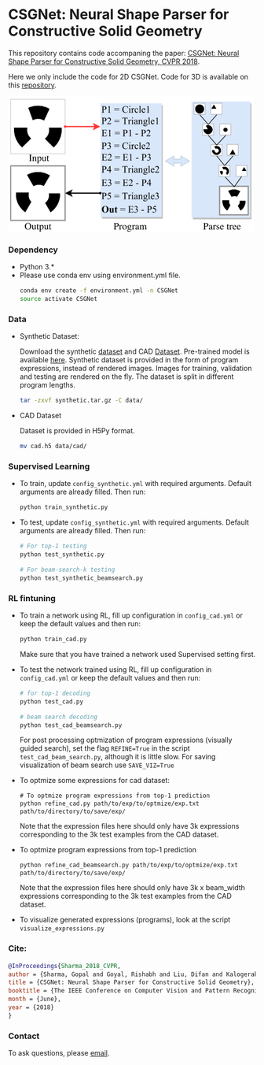 # CSGNet: Neural Shape Parser for Constructive Solid Geometry
This repository contains code accompaning the paper: [CSGNet: Neural Shape Parser for Constructive Solid Geometry, CVPR 2018](https://arxiv.org/abs/1712.08290).

Here we only include the code for 2D CSGNet. Code for 3D is available on this [repository](https://github.com/Hippogriff/3DCSGNet).

![](docs/image.png)
### Dependency
- Python 3.*
- Please use conda env using environment.yml file.
  ```bash
  conda env create -f environment.yml -n CSGNet
  source activate CSGNet
  ```

### Data
- Synthetic Dataset:

    Download the synthetic [dataset](https://www.dropbox.com/s/ud3oe7twjc8l4x3/synthetic.tar.gz?dl=0) and CAD [Dataset](https://www.dropbox.com/s/d6vm7diqfp65kyi/cad.h5?dl=0). Pre-trained model is available [here](https://www.dropbox.com/s/0f778edn3sjfabp/models.tar.gz?dl=0). Synthetic dataset is provided in the form of program expressions, instead of rendered images. Images for training, validation and testing are rendered on the fly. The dataset is split in different program lengths.
    ```bash
    tar -zxvf synthetic.tar.gz -C data/
    ```

- CAD Dataset

    Dataset is provided in H5Py format.
    ```bash
    mv cad.h5 data/cad/
    ```

### Supervised Learning
- To train, update `config_synthetic.yml` with required arguments. Default arguments are already filled. Then run:
    ```python
    python train_synthetic.py
    ```

- To test, update `config_synthetic.yml` with required arguments. Default arguments are already filled. Then run:
    ```python
    # For top-1 testing
    python test_synthetic.py
    ```
    ```python
    # For beam-search-k testing
    python test_synthetic_beamsearch.py
    ```

### RL fintuning
- To train a network using RL, fill up configuration in `config_cad.yml` or keep the default values and then run:
    ```python
    python train_cad.py
    ```
    Make sure that you have trained a network used Supervised setting first.

- To test the network trained using RL, fill up configuration in `config_cad.yml` or keep the default values and then run:
  ```python
  # for top-1 decoding
  python test_cad.py
  ```
  ```python
  # beam search decoding
  python test_cad_beamsearch.py
  ```
  For post processing optmization of program expressions (visually guided search), set the flag `REFINE=True` in the script `test_cad_beam_search.py`, although it is little slow. For saving visualization of beam search use `SAVE_VIZ=True`

- To optmize some expressions for cad dataset:
  ```
  # To optmize program expressions from top-1 prediction
  python refine_cad.py path/to/exp/to/optmize/exp.txt  path/to/directory/to/save/exp/
  ```
  Note that the expression files here should only have 3k expressions corresponding to the 3k test examples from the CAD dataset.

- To optmize program expressions from top-1 prediction
  ```
  python refine_cad_beamsearch.py path/to/exp/to/optmize/exp.txt  path/to/directory/to/save/exp/
  ```
  Note that the expression files here should only have 3k x beam_width expressions corresponding to the 3k test examples from the CAD dataset.

- To visualize generated expressions (programs), look at the script `visualize_expressions.py`


### Cite:
```bibtex
@InProceedings{Sharma_2018_CVPR,
author = {Sharma, Gopal and Goyal, Rishabh and Liu, Difan and Kalogerakis, Evangelos and Maji, Subhransu},
title = {CSGNet: Neural Shape Parser for Constructive Solid Geometry},
booktitle = {The IEEE Conference on Computer Vision and Pattern Recognition (CVPR)},
month = {June},
year = {2018}
}
```

### Contact
To ask questions, please [email](mailto:gopalsharma@cs.umass.edu).
